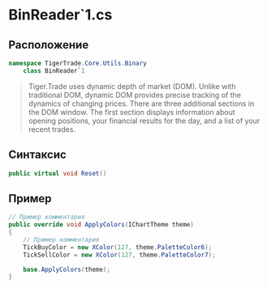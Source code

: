 
# BinReader`1.cs
## Расположение
```csharp
namespace TigerTrade.Core.Utils.Binary  
    class BinReader`1
```

> Tiger.Trade uses dynamic depth of market (DOM). Unlike with traditional DOM, dynamic DOM provides precise tracking of the dynamics of changing prices. There are three additional sections in the DOM window. The first section displays information about opening positions, your financial results for the day, and a list of your recent trades.

## Синтаксис
```csharp
public virtual void Reset()
```

## Пример
```csharp
// Пример комментария
public override void ApplyColors(IChartTheme theme)
{
    // Пример комментария
    TickBuyColor = new XColor(127, theme.PaletteColor6);
    TickSellColor = new XColor(127, theme.PaletteColor7);

    base.ApplyColors(theme);
}
```
